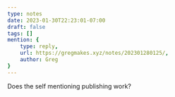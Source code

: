 ```yaml
---
type: notes
date: 2023-01-30T22:23:01-07:00
draft: false
tags: []
mention: { 
	type: reply,
	url: https://gregmakes.xyz/notes/202301280125/, 
	author: Greg
}
---
```


Does the self mentioning publishing work?
